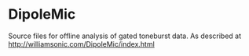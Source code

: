 # DipoleMic
Source files for offline analysis of gated toneburst data.
As described at http://williamsonic.com/DipoleMic/index.html
